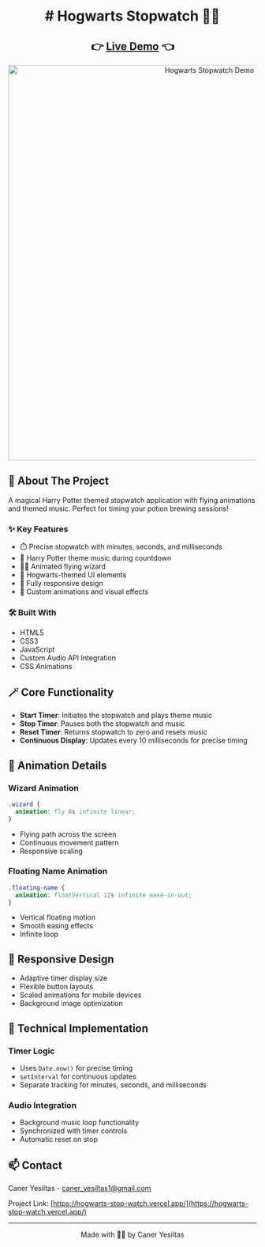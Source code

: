 
<div align="center">
 <h1> 
 # Hogwarts Stopwatch 🧙‍♂️
 </h1>
</div>

<div align="center">
  <h2>
    👉 <a href="https://hogwarts-stop-watch.vercel.app/">Live Demo</a> 👈
  </h2>
</div>

<div align="center">
  <img src="/hogwarts-stop-watch.gif" alt="Hogwarts Stopwatch Demo" width="800"/>
</div>

## 📌 About The Project

A magical Harry Potter themed stopwatch application with flying animations and themed music. Perfect for timing your potion brewing sessions!

### ✨ Key Features

- ⏱️ Precise stopwatch with minutes, seconds, and milliseconds
- 🎵 Harry Potter theme music during countdown
- 🧙‍♂️ Animated flying wizard
- 🏰 Hogwarts-themed UI elements
- 📱 Fully responsive design
- 🎨 Custom animations and visual effects

### 🛠️ Built With

- HTML5
- CSS3
- JavaScript
- Custom Audio API Integration
- CSS Animations

## 🪄 Core Functionality

- **Start Timer**: Initiates the stopwatch and plays theme music
- **Stop Timer**: Pauses both the stopwatch and music
- **Reset Timer**: Returns stopwatch to zero and resets music
- **Continuous Display**: Updates every 10 milliseconds for precise timing

## 💫 Animation Details

### Wizard Animation
```css
.wizard {
  animation: fly 8s infinite linear;
}
```
- Flying path across the screen
- Continuous movement pattern
- Responsive scaling

### Floating Name Animation
```css
.floating-name {
  animation: floatVertical 12s infinite ease-in-out;
}
```
- Vertical floating motion
- Smooth easing effects
- Infinite loop

## 📱 Responsive Design

- Adaptive timer display size
- Flexible button layouts
- Scaled animations for mobile devices
- Background image optimization

## 🎯 Technical Implementation

### Timer Logic
- Uses `Date.now()` for precise timing
- `setInterval` for continuous updates
- Separate tracking for minutes, seconds, and milliseconds

### Audio Integration
- Background music loop functionality
- Synchronized with timer controls
- Automatic reset on stop

## 📫 Contact

Caner Yesiltas - caner_yesiltas1@gmail.com

Project Link: [https://hogwarts-stop-watch.vercel.app/](https://hogwarts-stop-watch.vercel.app/)

---

<div align="center">
  Made with 🧙‍♂️ by Caner Yesiltas
</div>
